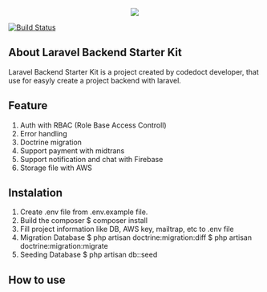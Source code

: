 <p align="center"><img src="https://laravel.com/assets/img/components/logo-laravel.svg"></p>

<a href="https://travis-ci.org/laravel/framework"><img src="https://travis-ci.org/laravel/framework.svg" alt="Build Status"></a>

## About Laravel Backend Starter Kit

Laravel Backend Starter Kit is a project created by codedoct developer, that use for easyly create a project backend with laravel.

## Feature
1. Auth with RBAC (Role Base Access Controll)
2. Error handling
3. Doctrine migration
4. Support payment with midtrans
5. Support notification and chat with Firebase
6. Storage file with AWS

## Instalation
1. Create .env file from .env.example file.
2. Build the composer
$ composer install
3. Fill project information like DB, AWS key, mailtrap, etc to .env file
4. Migration Database
$ php artisan doctrine:migration:diff
$ php artisan doctrine:migration:migrate
5. Seeding Database
$ php artisan db::seed

## How to use

